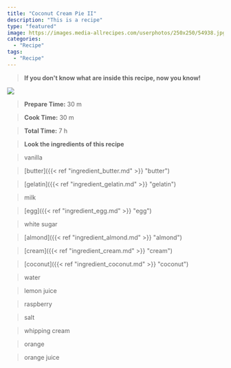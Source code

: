 ```yaml
---
title: "Coconut Cream Pie II"
description: "This is a recipe"
type: "featured"
image: https://images.media-allrecipes.com/userphotos/250x250/54938.jpg
categories: 
  - "Recipe"
tags: 
  - "Recipe"
---
```



>**If you don't know what are inside this recipe, now you know!**

![](../images/Recipes-Banner.jpg)
> **Prepare Time:** 30 m


> **Cook Time:** 30 m


> **Total Time:** 7 h

> **Look the ingredients of this recipe**

> vanilla

> [butter]({{< ref "ingredient_butter.md" >}} "butter")

> [gelatin]({{< ref "ingredient_gelatin.md" >}} "gelatin")

> milk

> [egg]({{< ref "ingredient_egg.md" >}} "egg")

> white sugar

> [almond]({{< ref "ingredient_almond.md" >}} "almond")

> [cream]({{< ref "ingredient_cream.md" >}} "cream")

> [coconut]({{< ref "ingredient_coconut.md" >}} "coconut")

> water

> lemon juice

> raspberry

> salt

> whipping cream

> orange

> orange juice

